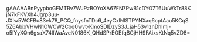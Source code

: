gAAAAABnPyypboGFMTRv7WJPzBOYoXA67FN7PwB1cDYO7T6UuWkTr88KjN7kFKVXh4Jgrp3uu-JXIw5WCFBu83ek78_PCQ_fnysfnTDc6_4eyCxlNlSTPYNXaq6cptAau5KCqS5Z6AbixVHwN1OWCW2Coq0wvt-KmoSDlDzyS3J_jaH53v1znDhImj-o5IYyXQn6gsaX74IlWaAveN0186K_QHdSPrEOEfqBGjHH9FAixsKtNq5vZD8=
